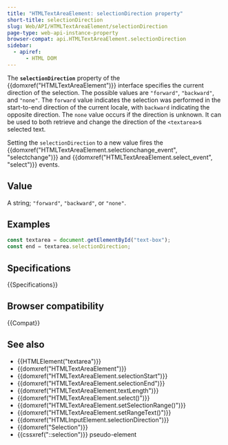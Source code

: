 ```yaml
---
title: "HTMLTextAreaElement: selectionDirection property"
short-title: selectionDirection
slug: Web/API/HTMLTextAreaElement/selectionDirection
page-type: web-api-instance-property
browser-compat: api.HTMLTextAreaElement.selectionDirection
sidebar:
  - apiref:
      - HTML DOM
---
```


The **`selectionDirection`** property of the {{domxref("HTMLTextAreaElement")}} interface specifies the current direction of the selection. The possible values are `"forward"`, `"backward"`, and `"none"`. The `forward` value indicates the selection was performed in the start-to-end direction of the current locale, with `backward` indicating the opposite direction. The `none` value occurs if the direction is unknown. It can be used to both retrieve and change the direction of the `<textarea>`s selected text.

Setting the `selectionDirection` to a new value fires the {{domxref("HTMLTextAreaElement.selectionchange_event", "selectchange")}} and {{domxref("HTMLTextAreaElement.select_event", "select")}} events.

## Value

A string; `"forward"`, `"backward"`, or `"none"`.

## Examples

```js
const textarea = document.getElementById("text-box");
const end = textarea.selectionDirection;
```

## Specifications

{{Specifications}}

## Browser compatibility

{{Compat}}

## See also

- {{HTMLElement("textarea")}}
- {{domxref("HTMLTextAreaElement")}}
- {{domxref("HTMLTextAreaElement.selectionStart")}}
- {{domxref("HTMLTextAreaElement.selectionEnd")}}
- {{domxref("HTMLTextAreaElement.textLength")}}
- {{domxref("HTMLTextAreaElement.select()")}}
- {{domxref("HTMLTextAreaElement.setSelectionRange()")}}
- {{domxref("HTMLTextAreaElement.setRangeText()")}}
- {{domxref("HTMLInputElement.selectionDirection")}}
- {{domxref("Selection")}}
- {{cssxref("::selection")}} pseudo-element
